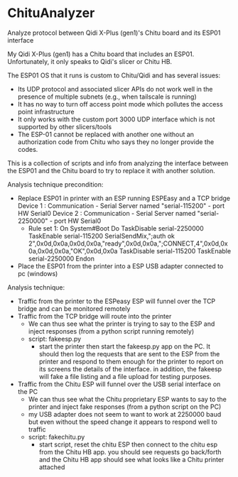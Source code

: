 # ChituAnalyzer
Analyze protocol between Qidi X-Plus (gen1)'s Chitu board and its ESP01 interface

My Qidi X-Plus (gen1) has a Chitu board that includes an ESP01.  Unfortunately, it only speaks to Qidi's slicer or Chitu HB.  

The ESP01 OS that it runs is custom to Chitu/Qidi and has several issues:
   * Its UDP protocol and associated slicer APIs do not work well in the presence of multiple subnets (e.g., when tailscale is running)
   * It has no way to turn off access point mode which pollutes the access point infrastructure
   * It only works with the custom port 3000 UDP interface which is not supported by other slicers/tools
   * The ESP-01 cannot be replaced with another one without an authorization code from Chitu who says they no longer provide the codes.

This is a collection of scripts and info from analyzing the interface between the ESP01 and the Chitu board to try to replace it with another solution.

Analysis technique precondition:
   * Replace ESP01 in printer with an ESP running ESPEasy and a TCP bridge
       Device 1 : Communication - Serial Server named "serial-115200" - port HW Serial0
       Device 2 : Communication - Serial Server named "serial-2250000" - port HW Serial0
       * Rule set 1:
On System#Boot Do
   TaskDisable serial-2250000
   TaskEnable serial-115200
   SerialSendMix,";auth ok 2",0x0d,0x0a,0x0d,0x0a,"ready",0x0d,0x0a,";CONNECT,4",0x0d,0x0a,0x0d,0x0a,"OK",0x0d,0x0a
   TaskDisable serial-115200
  TaskEnable serial-2250000
Endon
   * Place the ESP01 from the printer into a ESP USB adapter connected to pc (windows)

Analysis technique:
   * Traffic from the printer to the ESPeasy ESP will funnel over the TCP bridge and can be monitored remotely
   * Traffic from the TCP bridge will route into the printer
       * We can thus see what the printer is trying to say to the ESP and inject responses (from a python script running remotely)
       * script: fakeesp.py
          * start the printer then start the fakeesp.py app on the PC.  It should then log the requests that are sent to the ESP from the printer and respond to them enough for the printer to report on its screens the details of the interface.  in addition, the fakeesp will fake a file listing and a file upload for testing purposes.
   * Traffic from the Chitu ESP will funnel over the USB serial interface on the PC
       * We can thus see what the Chitu proprietary ESP wants to say to the printer and inject fake responses (from a python script on the PC)
       * my USB adapter does not seem to want to work at 2250000 baud but even without the speed change it appears to respond well to traffic
       * script: fakechitu.py
          * start script, reset the chitu ESP then connect to the chitu esp from the Chitu HB app.  you should see requests go back/forth and the Chitu HB app should see what looks like a Chitu printer attached


